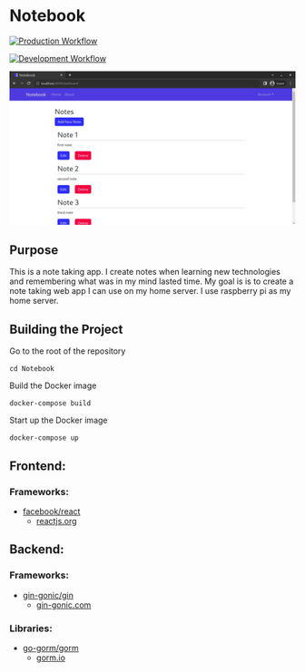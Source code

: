 # Notebook
[![Production Workflow](https://github.com/sagedemage/NotebookApp/actions/workflows/prod.yml/badge.svg)](https://github.com/sagedemage/NotebookApp/actions/workflows/prod.yml)

[![Development Workflow](https://github.com/sagedemage/NotebookApp/actions/workflows/dev.yml/badge.svg)](https://github.com/sagedemage/NotebookApp/actions/workflows/dev.yml)

![](images/dashboard-page.webp)

## Purpose
This is a note taking app. I create notes when learning new technologies and 
remembering what was in my mind lasted time. My goal is is to create a note taking web app 
I can use on my home server. I use raspberry pi as my home server.

## Building the Project
Go to the root of the repository
```
cd Notebook
```

Build the Docker image
```
docker-compose build
```

Start up the Docker image
```
docker-compose up
```

## Frontend:
### Frameworks:
* [facebook/react](https://github.com/facebook/react/)
	* [reactjs.org](https://reactjs.org/)

## Backend:
### Frameworks:
* [gin-gonic/gin](https://github.com/gin-gonic/gin)
	* [gin-gonic.com](https://gin-gonic.com/)

### Libraries:
* [go-gorm/gorm](https://github.com/go-gorm/gorm)
	* [gorm.io](https://gorm.io/)



